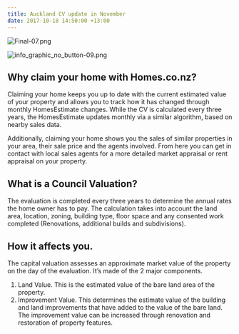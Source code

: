 ```yaml
---
title: Auckland CV update in November
date: 2017-10-18 14:50:00 +13:00
---
```


![Final-07.png](/uploads/Final-07.png)


![info_graphic_no_button-09.png](/uploads/info_graphic_no_button-09.png)

## Why claim your home with Homes.co.nz?
Claiming your home keeps you up to date with the current estimated value of your property and allows you to track how it has changed through monthly HomesEstimate changes. While the CV is calculated every three years, the HomesEstimate updates monthly via a similar algorithm, based on nearby sales data.

Additionally, claiming your home shows you the sales of similar properties in your area, their sale price and the agents involved. From here you can get in contact with local sales agents for a more detailed market appraisal or rent appraisal on your property.

## What is a Council Valuation?
The evaluation is completed every three years to determine the annual rates the home owner has to pay. The calculation takes into account the land area, location, zoning, building type, floor space and any consented work completed (Renovations, additional builds and subdivisions).

## How it affects you.
The capital valuation assesses an approximate market value of the property on the day of the evaluation. It’s made of the 2 major components.

1. Land Value. This is the estimated value of the bare land area of the property.
2. Improvement Value. This determines the estimate value of the building and land improvements that have added to the value of the bare land. The improvement value can be increased through renovation and restoration of property features.